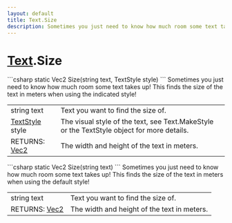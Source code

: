 ```yaml
---
layout: default
title: Text.Size
description: Sometimes you just need to know how much room some text takes up! This finds the size of the text in meters when using the indicated style!
---
```

# [Text]({{site.url}}/Pages/StereoKit/Text.html).Size

<div class='signature' markdown='1'>
```csharp
static Vec2 Size(string text, TextStyle style)
```
Sometimes you just need to know how much room some text
takes up! This finds the size of the text in meters when using the
indicated style!
</div>

|  |  |
|--|--|
|string text|Text you want to find the size of.|
|[TextStyle]({{site.url}}/Pages/StereoKit/TextStyle.html) style|The visual style of the text, see             Text.MakeStyle or the TextStyle object for more details.|
|RETURNS: [Vec2]({{site.url}}/Pages/StereoKit/Vec2.html)|The width and height of the text in meters.|

<div class='signature' markdown='1'>
```csharp
static Vec2 Size(string text)
```
Sometimes you just need to know how much room some text
takes up! This finds the size of the text in meters when using the
default style!
</div>

|  |  |
|--|--|
|string text|Text you want to find the size of.|
|RETURNS: [Vec2]({{site.url}}/Pages/StereoKit/Vec2.html)|The width and height of the text in meters.|




